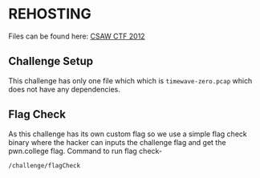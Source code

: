 # REHOSTING

Files can be found here: [CSAW CTF 2012](https://shell-storm.org/repo/CTF/CSAW-2012/Networking/400/)

## Challenge Setup
This challenge has only one file which which is `timewave-zero.pcap` which does not have any dependencies.

## Flag Check
As this challenge has its own custom flag so we use a simple flag check binary where the hacker can inputs the challenge flag and get the pwn.college flag.
Command to run flag check-
```
/challenge/flagCheck
```